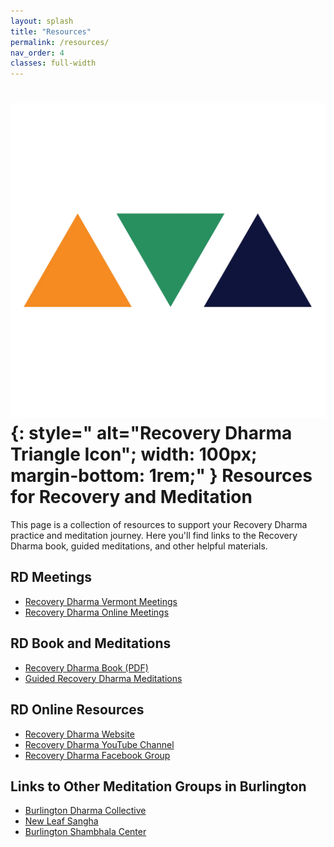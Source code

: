 ```yaml
---
layout: splash
title: "Resources"
permalink: /resources/
nav_order: 4
classes: full-width
---
```

# ![Recovery Dharma Triangle Icon](/assets/images/rd-icons/rd-triangle.webp){: style=" alt="Recovery Dharma Triangle Icon"; width: 100px; margin-bottom: 1rem;" } Resources for Recovery and Meditation
This page is a collection of resources to support your Recovery Dharma practice and meditation journey. Here you'll find links to the Recovery Dharma book, guided meditations, and other helpful materials.

## RD Meetings
- [Recovery Dharma Vermont Meetings](https://recoverydharma.org/meetings/?search=Vermont)
- [Recovery Dharma Online Meetings](https://recoverydharma.org/meetings/?search=online)
<div class="section-divider"></div>

## RD Book and Meditations
- [Recovery Dharma Book (PDF)](https://drive.google.com/file/d/1Isotp-WlUedFJlKDqjpvO7uKgVsvX3J1/view)
- [Guided Recovery Dharma Meditations](https://recoverydharma.org/meditations)
<div class="section-divider"></div>

## RD Online Resources
- [Recovery Dharma Website](https://recoverydharma.org)
- [Recovery Dharma YouTube Channel](https://www.youtube.com/@recoverydharma)
- [Recovery Dharma Facebook Group](https://www.facebook.com/groups/recoverydharma)
<div class="section-divider"></div>

## Links to Other Meditation Groups in Burlington
- [Burlington Dharma Collective](https://www.burlingtondharmacollective.com/)
- [New Leaf Sangha](https://www.sevendaysvt.com/event/new-leaf-sangha-mindfulness-practice-41783747)
- [Burlington Shambhala Center](https://burlington.shambhala.org/)